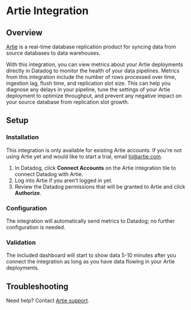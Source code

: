 # Artie Integration

## Overview

[Artie][1] is a real-time database replication product for syncing data from source databases to data warehouses.

With this integration, you can view metrics about your Artie deployments directly in Datadog to monitor the health of your data pipelines. Metrics from this integration include the number of rows processed over time, ingestion lag, flush time, and replication slot size. This can help you diagnose any delays in your pipeline, tune the settings of your Artie deployment to optimize throughput, and prevent any negative impact on your source database from replication slot growth.

## Setup

### Installation

This integration is only available for existing Artie accounts. If you're not using Artie yet and would like to start a trial, email [hi@artie.com][2].

1. In Datadog, click **Connect Accounts** on the Artie integration tile to connect Datadog with Artie.
2. Log into Artie if you aren't logged in yet.
3. Review the Datadog permissions that will be granted to Artie and click **Authorize**.

### Configuration

The integration will automatically send metrics to Datadog; no further configuration is needed.

### Validation

The included dashboard will start to show data 5-10 minutes after you connect the integration as long as you have data flowing in your Artie deployments.

## Troubleshooting

Need help? Contact [Artie support][3].

[1]: https://www.artie.com/
[2]: mailto:hi@artie.com
[3]: mailto:hi@artie.com

